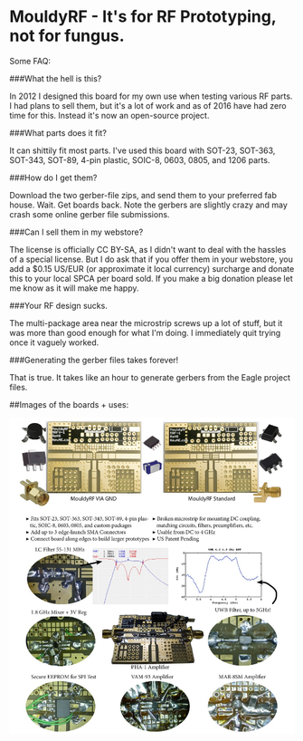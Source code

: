 # MouldyRF - It's for RF Prototyping, not for fungus.

Some FAQ:

###What the hell is this?

In 2012 I designed this board for my own use when testing various RF parts. I had plans to sell them, but it's a lot of work and as of 2016 have had zero time for this. Instead it's now an open-source project.

###What parts does it fit?

It can shittily fit most parts. I've used this board with SOT-23, SOT-363, SOT-343, SOT-89, 4-pin plastic, SOIC-8, 0603, 0805, and 1206 parts.

###How do I get them?

Download the two gerber-file zips, and send them to your preferred fab house. Wait. Get boards back. Note the gerbers are slightly crazy and may crash some online gerber file submissions.

###Can I sell them in my webstore?

The license is officially CC BY-SA, as I didn't want to deal with the hassles of a special license. But I do ask that if you offer them in your webstore, you add a $0.15 US/EUR (or approximate it local currency) surcharge and donate this to your local SPCA per board sold. If you make a big donation please let me know as it will make me happy.

###Your RF design sucks.

The multi-package area near the microstrip screws up a lot of stuff, but it was more than good enough for what I'm doing. I immediately quit trying once it vaguely worked.

###Generating the gerber files takes forever!

That is true. It takes like an hour to generate gerbers from the Eagle project files.

##Images of the boards + uses:

![big old image](mrf_info.jpg)
